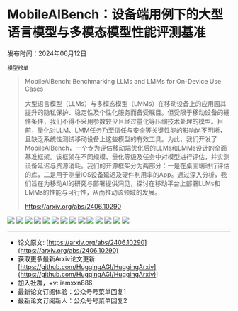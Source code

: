 # MobileAIBench：设备端用例下的大型语言模型与多模态模型性能评测基准
发布时间：2024年06月12日

`模型榜单`
> MobileAIBench: Benchmarking LLMs and LMMs for On-Device Use Cases
>
> 大型语言模型（LLMs）与多模态模型（LMMs）在移动设备上的应用因其提升的隐私保护、稳定性及个性化服务而备受瞩目。但受限于移动设备的硬件条件，我们不得不采用参数较少且经过量化等压缩技术处理的模型。目前，量化对LLM、LMM任务乃至信任与安全等关键性能的影响尚不明晰，且缺乏系统性测试移动设备上这些模型的有效工具。为此，我们开发了MobileAIBench，一个专为评估移动端优化后的LLMs和LMMs设计的全面基准框架。该框架在不同规模、量化等级及任务中对模型进行评估，并实测设备延迟与资源消耗。我们的开源框架分为两部分：一是在桌面端进行评估的库，二是用于测量iOS设备延迟及硬件利用率的App。通过深入分析，我们旨在为移动AI的研究与部署提供洞见，探讨在移动平台上部署LLMs和LMMs的性能与可行性，从而推动该领域的发展。
>
> https://arxiv.org/abs/2406.10290

![](https://raw.githubusercontent.com/HuggingAGI/HuggingArxiv/main/paper_images/2406.10290/x1.png)
![](https://raw.githubusercontent.com/HuggingAGI/HuggingArxiv/main/paper_images/2406.10290/APP_NLP.png)
![](https://raw.githubusercontent.com/HuggingAGI/HuggingArxiv/main/paper_images/2406.10290/x2.png)
![](https://raw.githubusercontent.com/HuggingAGI/HuggingArxiv/main/paper_images/2406.10290/x3.png)
![](https://raw.githubusercontent.com/HuggingAGI/HuggingArxiv/main/paper_images/2406.10290/x4.png)
![](https://raw.githubusercontent.com/HuggingAGI/HuggingArxiv/main/paper_images/2406.10290/x5.png)
![](https://raw.githubusercontent.com/HuggingAGI/HuggingArxiv/main/paper_images/2406.10290/x6.png)
![](https://raw.githubusercontent.com/HuggingAGI/HuggingArxiv/main/paper_images/2406.10290/x7.png)
![](https://raw.githubusercontent.com/HuggingAGI/HuggingArxiv/main/paper_images/2406.10290/x8.png)
![](https://raw.githubusercontent.com/HuggingAGI/HuggingArxiv/main/paper_images/2406.10290/x9.png)
![](https://raw.githubusercontent.com/HuggingAGI/HuggingArxiv/main/paper_images/2406.10290/x10.png)
![](https://raw.githubusercontent.com/HuggingAGI/HuggingArxiv/main/paper_images/2406.10290/x11.png)
![](https://raw.githubusercontent.com/HuggingAGI/HuggingArxiv/main/paper_images/2406.10290/x12.png)
![](https://raw.githubusercontent.com/HuggingAGI/HuggingArxiv/main/paper_images/2406.10290/x13.png)

<hr />

- 论文原文: [https://arxiv.org/abs/2406.10290](https://arxiv.org/abs/2406.10290)
- 获取更多最新Arxiv论文更新: [https://github.com/HuggingAGI/HuggingArxiv](https://github.com/HuggingAGI/HuggingArxiv)!
- 加入社群，+v: iamxxn886
- 最新论文订阅体验：公众号号菜单回复1
- 最新论文订阅新人：公众号号菜单回复2